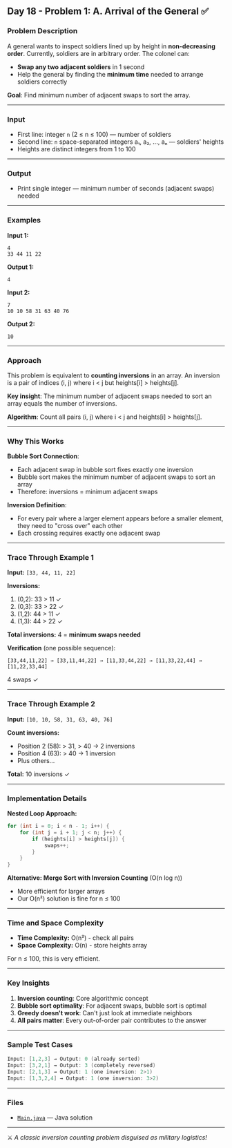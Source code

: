 ## Day 18 - Problem 1: A. Arrival of the General ✅

### Problem Description

A general wants to inspect soldiers lined up by height in **non-decreasing order**. Currently, soldiers are in arbitrary order. The colonel can:
- **Swap any two adjacent soldiers** in 1 second
- Help the general by finding the **minimum time** needed to arrange soldiers correctly

**Goal**: Find minimum number of adjacent swaps to sort the array.

---

### Input

- First line: integer `n` (2 ≤ n ≤ 100) — number of soldiers
- Second line: `n` space-separated integers a₁, a₂, ..., aₙ — soldiers' heights
- Heights are distinct integers from 1 to 100

---

### Output

- Print single integer — minimum number of seconds (adjacent swaps) needed

---

### Examples

**Input 1:**
```
4
33 44 11 22
```

**Output 1:**
```
4
```

**Input 2:**
```
7
10 10 58 31 63 40 76
```

**Output 2:**
```
10
```

---

### Approach

This problem is equivalent to **counting inversions** in an array. An inversion is a pair of indices (i, j) where i < j but heights[i] > heights[j].

**Key insight**: The minimum number of adjacent swaps needed to sort an array equals the number of inversions.

**Algorithm**: Count all pairs (i, j) where i < j and heights[i] > heights[j].

---

### Why This Works

**Bubble Sort Connection**:
- Each adjacent swap in bubble sort fixes exactly one inversion
- Bubble sort makes the minimum number of adjacent swaps to sort an array
- Therefore: inversions = minimum adjacent swaps

**Inversion Definition**:
- For every pair where a larger element appears before a smaller element, they need to "cross over" each other
- Each crossing requires exactly one adjacent swap

---

### Trace Through Example 1

**Input:** `[33, 44, 11, 22]`

**Inversions:**
1. (0,2): 33 > 11 ✓
2. (0,3): 33 > 22 ✓
3. (1,2): 44 > 11 ✓
4. (1,3): 44 > 22 ✓

**Total inversions:** 4 = **minimum swaps needed**

**Verification** (one possible sequence):
```
[33,44,11,22] → [33,11,44,22] → [11,33,44,22] → [11,33,22,44] → [11,22,33,44]
```
4 swaps ✓

---

### Trace Through Example 2

**Input:** `[10, 10, 58, 31, 63, 40, 76]`

**Count inversions:**
- Position 2 (58): > 31, > 40 → 2 inversions
- Position 4 (63): > 40 → 1 inversion
- Plus others...

**Total:** 10 inversions ✓

---

### Implementation Details

**Nested Loop Approach:**
```java
for (int i = 0; i < n - 1; i++) {
    for (int j = i + 1; j < n; j++) {
        if (heights[i] > heights[j]) {
            swaps++;
        }
    }
}
```

**Alternative: Merge Sort with Inversion Counting** (O(n log n))
- More efficient for larger arrays
- Our O(n²) solution is fine for n ≤ 100

---

### Time and Space Complexity

- **Time Complexity:** O(n²) - check all pairs
- **Space Complexity:** O(n) - store heights array

For n ≤ 100, this is very efficient.

---

### Key Insights

1. **Inversion counting**: Core algorithmic concept
2. **Bubble sort optimality**: For adjacent swaps, bubble sort is optimal
3. **Greedy doesn't work**: Can't just look at immediate neighbors
4. **All pairs matter**: Every out-of-order pair contributes to the answer

---

### Sample Test Cases

```java
Input: [1,2,3] → Output: 0 (already sorted)
Input: [3,2,1] → Output: 3 (completely reversed)  
Input: [2,1,3] → Output: 1 (one inversion: 2>1)
Input: [1,3,2,4] → Output: 1 (one inversion: 3>2)
```

---

### Files

* [`Main.java`](Main.java) — Java solution

---

⚔️ *A classic inversion counting problem disguised as military logistics!*